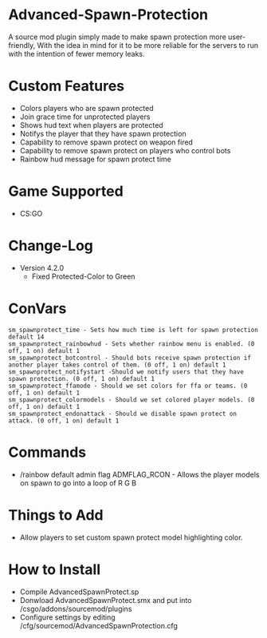 # Advanced-Spawn-Protection

A source mod plugin simply made to make spawn protection more user-friendly, With the idea in mind for it to be more reliable for the servers to run with the intention of fewer memory leaks.

# Custom Features
- Colors players who are spawn protected
- Join grace time for unprotected players
- Shows hud text when players are protected
- Notifys the player that they have spawn protection
- Capability to remove spawn protect on weapon fired
- Capability to remove spawn protect on players who control bots
- Rainbow hud message for spawn protect time

# Game Supported
- CS:GO

# Change-Log
- Version 4.2.0
  - Fixed Protected-Color to Green

# ConVars
    sm_spawnprotect_time - Sets how much time is left for spawn protection default 14
    sm_spawnprotect_rainbowhud - Sets whether rainbow menu is enabled. (0 off, 1 on) default 1
    sm_spawnprotect_botcontrol - Should bots receive spawn protection if another player takes control of them. (0 off, 1 on) default 1
    sm_spawnprotect_notifystart -Should we notify users that they have spawn protection. (0 off, 1 on) default 1
    sm_spawnprotect_ffamode - Should we set colors for ffa or teams. (0 off, 1 on) default 1
    sm_spawnprotect_colormodels - Should we set colored player models. (0 off, 1 on) default 1
    sm_spawnprotect_endonattack - Should we disable spawn protect on attack. (0 off, 1 on) default 1

# Commands
- /rainbow default admin flag ADMFLAG_RCON - Allows the player models on spawn to go into a loop of R G B

# Things to Add
- Allow players to set custom spawn protect model highlighting color.

# How to Install
- Compile AdvancedSpawnProtect.sp
- Donwload AdvancedSpawnProtect.smx and put into /csgo/addons/sourcemod/plugins
- Configure settings by editing /cfg/sourcemod/AdvancedSpawnProtection.cfg
